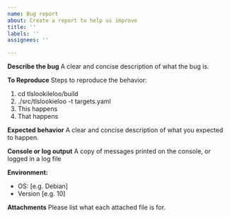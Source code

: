 ```yaml
---
name: Bug report
about: Create a report to help us improve
title: ''
labels: ''
assignees: ''

---
```


**Describe the bug**
A clear and concise description of what the bug is.

**To Reproduce**
Steps to reproduce the behavior:
1. cd tlslookileloo/build
2. ./src/tlslookieloo -t targets.yaml
3. This happens
4. That happens

**Expected behavior**
A clear and concise description of what you expected to happen.

**Console or log output**
A copy of messages printed on the console, or logged in a log file

**Environment:**
 - OS: [e.g. Debian]
 - Version [e.g. 10]

**Attachments**
Please list what each attached file is for.
